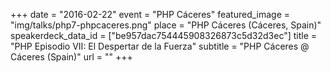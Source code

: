 +++
date = "2016-02-22"
event = "PHP Cáceres"
featured_image = "img/talks/php7-phpcaceres.png"
place = "PHP Cáceres (Cáceres, Spain)"
speakerdeck_data_id = ["be957dac754445908326873c5d32d3ec"]
title = "PHP Episodio VII: El Despertar de la Fuerza"
subtitle = "PHP Cáceres @ Cáceres (Spain)"
url = ""
+++
